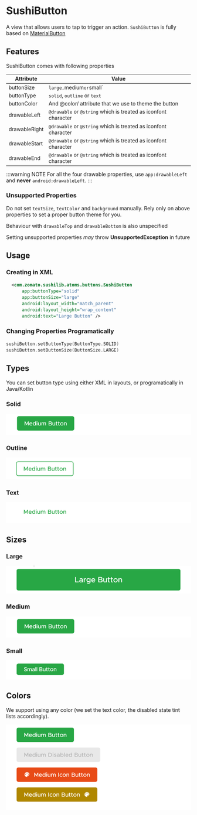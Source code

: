 # SushiButton

A view that allows users to tap to trigger an action. `SushiButton` is fully based on
[MaterialButton](https://material.io/develop/android/components/material-button/)

## Features

SushiButton comes with following properties

| Attribute     | Value                                                           |
| ------------- | --------------------------------------------------------------- |
| buttonSize    | `large,`medium`or`small`                                        |
| buttonType    | `solid`, `outline` or `text`                                    |
| buttonColor   | And @color/ attribute that we use to theme the button           |
| drawableLeft  | `@drawable` or `@string` which is treated as iconfont character |
| drawableRight | `@drawable` or `@string` which is treated as iconfont character |
| drawableStart | `@drawable` or `@string` which is treated as iconfont character |
| drawableEnd   | `@drawable` or `@string` which is treated as iconfont character |

:::warning NOTE
For all the four drawable properties, use `app:drawableLeft` and **never** `android:drawableLeft`.
:::

### Unsupported Properties

Do not set `textSize`, `textColor` and `background` manually. Rely only on above
properties to set a proper button theme for you.

Behaviour with `drawableTop` and `drawableBottom` is also unspecified

Setting unsupported properties _may_ throw **UnsupportedException** in future

## Usage

### Creating in XML

```xml
  <com.zomato.sushilib.atoms.buttons.SushiButton
      app:buttonType="solid"
      app:buttonSize="large"
      android:layout_width="match_parent"
      android:layout_height="wrap_content"
      android:text="Large Button" />

```

### Changing Properties Programatically

```kotlin
sushiButton.setButtonType(ButtonType.SOLID)
sushiButton.setButtonSize(ButtonSize.LARGE)
```

## Types

You can set button type using either XML in layouts, or programatically in Java/Kotlin

### Solid

![solid-button](../../img/buttons/btnsolid.png)

### Outline

![outline-button](../../img/buttons/btnoutline.png)

### Text

![text-button](../../img/buttons/btntext.png)

## Sizes

### Large

![solid-button](../../img/buttons/btnsolidlarge.png)

### Medium

![solid-button](../../img/buttons/btnsolid.png)

### Small

![solid-button](../../img/buttons/btnsolidsmall.png)

## Colors

We support using any color (we set the text color, the disabled state tint lists accordingly).

![button-colors](../../img/buttons/btncolors.png)
